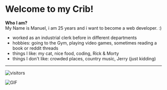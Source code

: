 # Welcome to my Crib!
**Who I am?**
<br/>
My Name is Manuel, i am 25 years and i want to become a web developer. :) 
- worked as an industrial clerk before in different departments
- hobbies: going to the Gym, playing video games, sometimes reading a book or reddit threads
- things I like: my cat, nice food, coding, Rick & Morty 
- things I don't like: crowded places, country music, Jerry (just kidding)

--------------
 ![visitors](https://visitor-badge.glitch.me/badge?page_id=jwenjian.visitor-badge)

![GIF](https://media2.giphy.com/media/S8xsj2wOZQnZxbFZTk/giphy.gif)
